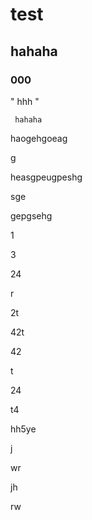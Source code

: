 # test
## hahaha

### 000

" hhh "

` hahaha`





haogehgoeag

g

heasgpeugpeshg

sge

gepgsehg





1



3

24

r

2t

42t



42

t

24

t4



hh5ye

j

wr

jh

rw



